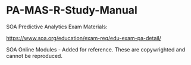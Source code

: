 # PA-MAS-R-Study-Manual

SOA Predictive Analytics Exam Materials:

https://www.soa.org/education/exam-req/edu-exam-pa-detail/

SOA Online Modules - Added for reference.  These are copywrighted and cannot be reproduced.
